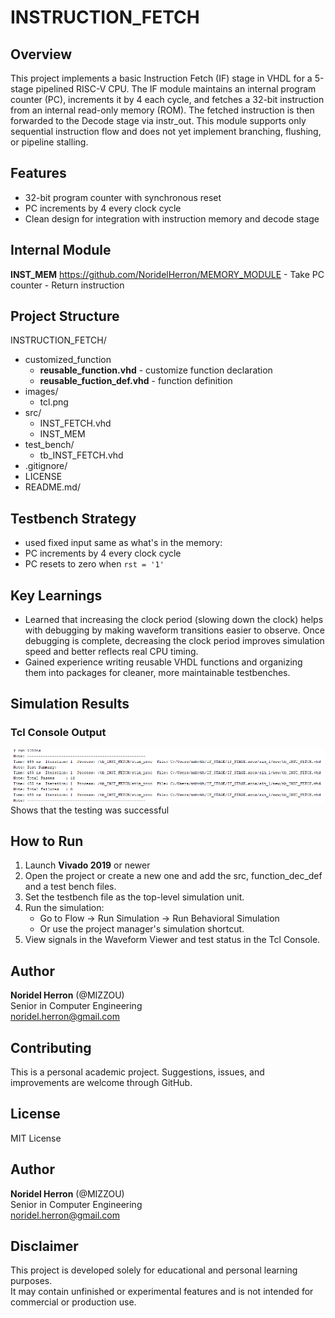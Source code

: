 # INSTRUCTION_FETCH

## Overview
This project implements a basic Instruction Fetch (IF) stage in VHDL for a 5-stage pipelined RISC-V CPU. The IF module maintains an internal program counter (PC), increments it by 4 each cycle, and fetches a 32-bit instruction from an internal read-only memory (ROM). The fetched instruction is then forwarded to the Decode stage via instr_out. This module supports only sequential instruction flow and does not yet implement branching, flushing, or pipeline stalling.

## Features
- 32-bit program counter with synchronous reset
- PC increments by 4 every clock cycle 
- Clean design for integration with instruction memory and decode stage

## Internal Module
**INST_MEM** https://github.com/NoridelHerron/MEMORY_MODULE
    - Take PC counter
    - Return instruction 
    
## Project Structure
INSTRUCTION_FETCH/
- customized_function
    - **reusable_function.vhd** - customize function declaration
    - **reusable_fuction_def.vhd** - function definition    
- images/
    - tcl.png  
- src/
    - INST_FETCH.vhd
    - INST_MEM
- test_bench/
    - tb_INST_FETCH.vhd
- .gitignore/
- LICENSE
- README.md/

## Testbench Strategy
- used fixed input same as what's in the memory:
- PC increments by 4 every clock cycle
- PC resets to zero when `rst = '1'` 

## Key Learnings
- Learned that increasing the clock period (slowing down the clock) helps with debugging by making waveform transitions easier to observe. Once debugging is complete, decreasing the clock period improves simulation speed and better reflects real CPU timing.
- Gained experience writing reusable VHDL functions and organizing them into packages for cleaner, more maintainable testbenches.

## Simulation Results
### Tcl Console Output
![Tcl Output](images/tcl.png) 
Shows that the testing was successful

## How to Run

1. Launch **Vivado 2019** or newer
2. Open the project or create a new one and add the src, function_dec_def and a test bench files.
3. Set the testbench file as the top-level simulation unit.
4. Run the simulation:
    - Go to Flow → Run Simulation → Run Behavioral Simulation
    - Or use the project manager's simulation shortcut.
5. View signals in the Waveform Viewer and test status in the Tcl Console.

## Author
**Noridel Herron** (@MIZZOU)  
Senior in Computer Engineering  
noridel.herron@gmail.com

## Contributing
This is a personal academic project. Suggestions, issues, and improvements are welcome through GitHub.

## License
MIT License

## Author
**Noridel Herron** (@MIZZOU)  
Senior in Computer Engineering  
noridel.herron@gmail.com


## Disclaimer
This project is developed solely for educational and personal learning purposes.  
It may contain unfinished or experimental features and is not intended for commercial or production use.
